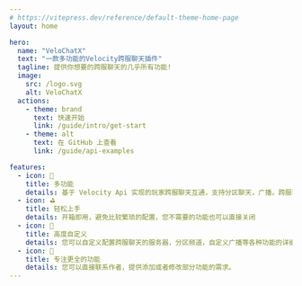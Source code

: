 ```yaml
---
# https://vitepress.dev/reference/default-theme-home-page
layout: home

hero:
  name: "VeloChatX"
  text: "一款多功能的Velocity跨服聊天插件"
  tagline: 提供你想要的跨服聊天的几乎所有功能!
  image: 
    src: /logo.svg
    alt: VeloChatX
  actions:
    - theme: brand
      text: 快速开始
      link: /guide/intro/get-start
    - theme: alt
      text: 在 GitHub 上查看
      link: /guide/api-examples

features:
  - icon: 🧰
    title: 多功能
    details: 基于 Velocity Api 实现的玩家跨服聊天互通，支持分区聊天，广播，跨服私聊，违禁词过滤，跨服屏蔽
  - icon: ⛳
    title: 轻松上手
    details: 开箱即用，避免比较繁琐的配置，您不需要的功能也可以直接关闭
  - icon: 🧩
    title: 高度自定义
    details: 您可以自定义配置跨服聊天的服务器，分区频道，自定义广播等各种功能的详细配置
  - icon: 🎉
    title: 专注更全的功能
    details: 您可以直接联系作者，提供添加或者修改部分功能的需求。
---
```


